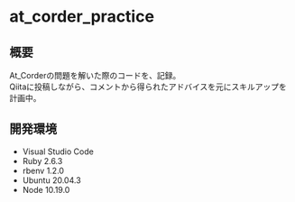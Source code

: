 # at_corder_practice

## 概要
At_Corderの問題を解いた際のコードを、記録。<br>
Qiitaに投稿しながら、コメントから得られたアドバイスを元にスキルアップを計画中。

## 開発環境
- Visual Studio Code
- Ruby 2.6.3
- rbenv 1.2.0
- Ubuntu 20.04.3
- Node 10.19.0